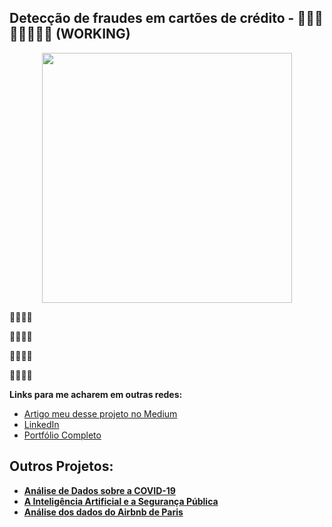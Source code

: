 ##  Detecção de fraudes em cartões de crédito - 🚧🚧🚧🚧🚧🚧🚧🚧 (WORKING)

<p align="center">
  <img src="https://image.freepik.com/vetores-gratis/hacker-colorido-e-plano-foge-homem-de-composicao-roubar-cartao-de-credito-e-executa-ilustracao-vetorial_1284-30699.jpg" height=400px >
</p>

<p>
🚧🚧🚧🚧
</p>

🚧🚧🚧🚧

<p>
🚧🚧🚧🚧
</p>

<p>
  
🚧🚧🚧🚧
  
</p>

<p>
  
**Links para me acharem em outras redes:**
* [Artigo meu desse projeto no Medium]()
* [LinkedIn](https://www.linkedin.com/in/thalesdefreitasferraz/)
* [Portfólio Completo](https://github.com/FerrazThales)


</p>
<p>
  
## Outros Projetos:

* **[Análise de Dados sobre a COVID-19](https://thalesferraz.medium.com/o-que-os-dados-nos-dizem-sobre-a-covid-19-96a2a7a984f4)**
* **[A Inteligência Artificial e a Segurança Pública](https://thalesferraz.medium.com/a-intelig%C3%AAncia-artificial-e-a-seguran%C3%A7a-p%C3%BAblica-495a2e4efcf5)**
* **[Análise dos dados do Airbnb de Paris](https://thalesferraz.medium.com/an%C3%A1lise-dos-dados-do-airbnb-de-paris-337238b3e4c3)**
</p>
